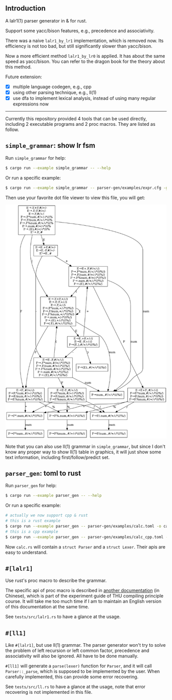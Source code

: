 ## Introduction

A lalr1(1) parser generator in & for rust.

Support some yacc/bison features, e.g., precedence and associativity.

There was a naive `lalr1_by_lr1` implementation, which is removed now. Its efficiency is not too bad, but still significantly slower than yacc/bison.

Now a more efficient method `lalr1_by_lr0` is applied. It has about the same speed as yacc/bison. You can refer to the dragon book for the theory about this method.

Future extension: 

- [x] multiple language codegen, e.g., cpp
- [x] using other parsing technique, e.g., ll(1)
- [x] use dfa to implement lexical analysis, instead of using many regular expressions now

---

Currently this repository provided 4 tools that can be used directly, including 2 executable programs and 2 proc macros. They are listed as follow.

## `simple_grammar`: show lr fsm

Run `simple_grammar` for help:

```bash
$ cargo run --example simple_grammar -- --help
```

Or run a specific example:

```bash
$ cargo run --example simple_grammar -- parser-gen/examples/expr.cfg -g lalr1 -o expr.dot
```

Then use your favorite dot file viewer to view this file, you will get:

![](parser-gen/examples/expr.png)

Note that you can also use ll(1) grammar in `simple_grammar`, but since I don't know any proper way to show ll(1) table in graphics, it will just show some text information, including first/follow/predict set.

## `parser_gen`: toml to rust

Run `parser_gen` for help:

```bash
$ cargo run --example parser_gen -- --help
```

Or run a specific example:

```bash
# actually we now support cpp & rust
# this is a rust example
$ cargo run --example parser_gen -- parser-gen/examples/calc.toml -o calc.rs -l rs
# this is a cpp example
$ cargo run --example parser_gen -- parser-gen/examples/calc_cpp.toml -o calc.cpp -l cpp
```

Now `calc.rs` will contain a `struct Parser` and a `struct Lexer`. Their apis are easy to understand.

## `#[lalr1]`

Use rust's proc macro to describe the grammar.

The specific api of proc macro is described in [another documentation](https://mashplant.gitbook.io/decaf-doc/pa1a/lalr1-shi-yong-zhi-dao) (in Chinese), which is part of the experiment guide of THU compiling principle course. It will take me too much time if I am to maintain an English version of this documentation at the same time.

See `tests/src/lalr1.rs` to have a glance at the usage.

## `#[ll1]`

Like `#[lalr1]`, but use ll(1) grammar. The parser generator won't try to solve the problem of left recursion or left common factor, precedence and associativity will also be ignored. All have to be done manually. 

`#[ll1]` will generate a `parse(lexer)` function for `Parser`, and it will call `Parser::_parse`, which is supposed to be implemented by the user. When carefully implemented, this can provide some error recovering.

See `tests/src/ll.rs` to have a glance at the usage, note that error recovering is not implemented in this file.
